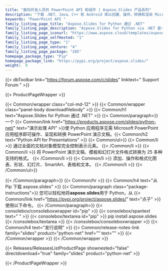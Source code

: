 ```yaml
---
title: "面向开发人员的 PowerPoint API 和组件 | Aspose.Slides 产品系列"
description: "下载 .NET、Java、C++ 和 Android 库以创建、操作、转换和渲染 Microsoft PowerPoint 演示文稿。系列还包括 Reporting Services、SharePoint 和 JasperReports 的扩展、解决方案和导出器。"
keywords: "PowerPoint API "
family_listing_page_title: "Aspose.Slides for Python 通过 .NET"
family_listing_page_description: "Aspose.Slides for Python via .NET 是一种先进的 Powerpoint 演示处理 API，使您能够直接在应用程序中执行广泛的文档处理任务。"
family_listing_page_iconurl: "https://www.aspose.cloud/templates/aspose/img/products/slides/aspose_slides-for-python.svg"
family_listing_page_selfHosted: "1"
family_listing_page_type: "1"
family_listing_page_venture: "4"
family_listing_page_package: "285"
homepage_package_type: "Pip"
homepage_package_link: "https://pypi.org/project/aspose.slides/"
weight:  8
---
```


{{< dbToolbar link="https://forum.aspose.com/c/slides" linktext=" Support Forum " >}}


{{< ProductPageWrapper >}}

<!-- ProductPageContent-->
{{< Common/wrapper class="col-md-12" >}}
{{< Common/wrapper class="panel-body downloadfilebody" >}}
{{< Common/h1 text="Aspose.Slides for Python 通过 .NET" >}}
{{< Common/paragraph>}}
一个
{{< Common/link href="https://products.aspose.com/slides/python-net/" text="演示处理 API"  >}}使 Python 应用程序无需 Microsoft PowerPoint 应用程序即可操作、呈现和转换 PowerPoint 演示文稿。{{< Common/h2 text="Python API for Presentations" >}} {{< Common/ul>}}
    {{< Common/li >}} 通过全面的文档对象模型完全控制表示元素。 {{< /Common/li >}}
   {{< Common/li >}} 将 PowerPoint 演示文稿、模板和幻灯片文件格式转换为 25 多种支持的格式。 {{< /Common/li >}}
   {{< Common/li >}} 添加、操作和格式化图表、形状、幻灯片、SmartArt、表格和文本。 {{< /Common/li >}}
 {{< /Common/ul>}}

{{< /Common/paragraph>}}
{{< Common/hr >}}
{{< Common/h4 text="从 Pip 下载 aspose.slides"  >}}
{{< Common/paragraph class="package-instructions">}}
您可以轻松地将<b>aspose.slides</b>用于 Python，从
{{< Common/link href="https://pypi.org/project/aspose.slides/" text="点子"  >}}使用以下命令。
{{< /Common/paragraph>}}
{{< consolebox/consoleboxwrapper id="pip" >}}
       {{< consolebox/spantext text=" " >}}
       {{< consolebox/textarea id="pip" >}} pip install aspose.slides {{< /consolebox/textarea >}}
{{< /consolebox/consoleboxwrapper >}}
{{< Common/h4 text="发行说明"  >}}
{{< Common/release-notes-link family="slides" product="python-net" href="" text=""  >}}
{{< /Common/wrapper >}}
{{< /Common/wrapper >}}

<!-- /ProductPageContent-->



<!-- ReleasesListProductPage-->
   {{< Releases/ReleasesListProductPage shownested="false"  directdownload="true" family="slides" product="python-net" >}}
<!-- /ReleasesListProductPage-->

{{< /ProductPageWrapper >}}



